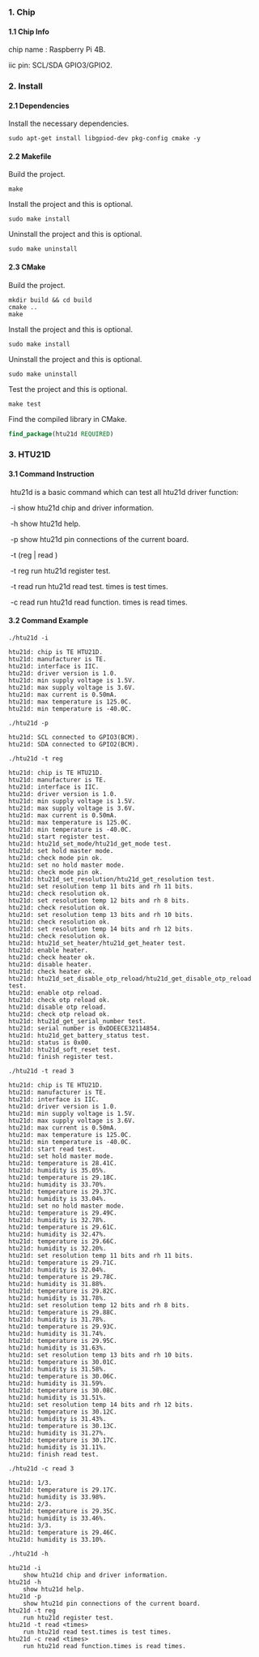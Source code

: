 ### 1. Chip

#### 1.1 Chip Info

chip name : Raspberry Pi 4B.

iic pin: SCL/SDA GPIO3/GPIO2.

### 2. Install

#### 2.1 Dependencies

Install the necessary dependencies.

```shell
sudo apt-get install libgpiod-dev pkg-config cmake -y
```

#### 2.2 Makefile

Build the project.

```shell
make
```

Install the project and this is optional.

```shell
sudo make install
```

Uninstall the project and this is optional.

```shell
sudo make uninstall
```

#### 2.3 CMake

Build the project.

```shell
mkdir build && cd build 
cmake .. 
make
```

Install the project and this is optional.

```shell
sudo make install
```

Uninstall the project and this is optional.

```shell
sudo make uninstall
```

Test the project and this is optional.

```shell
make test
```

Find the compiled library in CMake. 

```cmake
find_package(htu21d REQUIRED)
```


### 3. HTU21D

#### 3.1 Command Instruction

​           htu21d is a basic command which can test all htu21d driver function:

​           -i        show htu21d chip and driver information.

​           -h       show htu21d help.

​           -p       show htu21d pin connections of the current board.

​           -t (reg | read <times>)

​           -t reg        run htu21d register test.

​           -t read <times>       run htu21d read test. times is test times.

​           -c read <times>      run htu21d read function. times is read times.

#### 3.2 Command Example

```shell
./htu21d -i

htu21d: chip is TE HTU21D.
htu21d: manufacturer is TE.
htu21d: interface is IIC.
htu21d: driver version is 1.0.
htu21d: min supply voltage is 1.5V.
htu21d: max supply voltage is 3.6V.
htu21d: max current is 0.50mA.
htu21d: max temperature is 125.0C.
htu21d: min temperature is -40.0C.
```

```shell
./htu21d -p

htu21d: SCL connected to GPIO3(BCM).
htu21d: SDA connected to GPIO2(BCM).
```

```shell
./htu21d -t reg

htu21d: chip is TE HTU21D.
htu21d: manufacturer is TE.
htu21d: interface is IIC.
htu21d: driver version is 1.0.
htu21d: min supply voltage is 1.5V.
htu21d: max supply voltage is 3.6V.
htu21d: max current is 0.50mA.
htu21d: max temperature is 125.0C.
htu21d: min temperature is -40.0C.
htu21d: start register test.
htu21d: htu21d_set_mode/htu21d_get_mode test.
htu21d: set hold master mode.
htu21d: check mode pin ok.
htu21d: set no hold master mode.
htu21d: check mode pin ok.
htu21d: htu21d_set_resolution/htu21d_get_resolution test.
htu21d: set resolution temp 11 bits and rh 11 bits.
htu21d: check resolution ok.
htu21d: set resolution temp 12 bits and rh 8 bits.
htu21d: check resolution ok.
htu21d: set resolution temp 13 bits and rh 10 bits.
htu21d: check resolution ok.
htu21d: set resolution temp 14 bits and rh 12 bits.
htu21d: check resolution ok.
htu21d: htu21d_set_heater/htu21d_get_heater test.
htu21d: enable heater.
htu21d: check heater ok.
htu21d: disable heater.
htu21d: check heater ok.
htu21d: htu21d_set_disable_otp_reload/htu21d_get_disable_otp_reload test.
htu21d: enable otp reload.
htu21d: check otp reload ok.
htu21d: disable otp reload.
htu21d: check otp reload ok.
htu21d: htu21d_get_serial_number test.
htu21d: serial number is 0xDDEECE32114854.
htu21d: htu21d_get_battery_status test.
htu21d: status is 0x00.
htu21d: htu21d_soft_reset test.
htu21d: finish register test.
```

```shell
./htu21d -t read 3

htu21d: chip is TE HTU21D.
htu21d: manufacturer is TE.
htu21d: interface is IIC.
htu21d: driver version is 1.0.
htu21d: min supply voltage is 1.5V.
htu21d: max supply voltage is 3.6V.
htu21d: max current is 0.50mA.
htu21d: max temperature is 125.0C.
htu21d: min temperature is -40.0C.
htu21d: start read test.
htu21d: set hold master mode.
htu21d: temperature is 28.41C.
htu21d: humidity is 35.05%.
htu21d: temperature is 29.18C.
htu21d: humidity is 33.70%.
htu21d: temperature is 29.37C.
htu21d: humidity is 33.04%.
htu21d: set no hold master mode.
htu21d: temperature is 29.49C.
htu21d: humidity is 32.78%.
htu21d: temperature is 29.61C.
htu21d: humidity is 32.47%.
htu21d: temperature is 29.66C.
htu21d: humidity is 32.20%.
htu21d: set resolution temp 11 bits and rh 11 bits.
htu21d: temperature is 29.71C.
htu21d: humidity is 32.04%.
htu21d: temperature is 29.78C.
htu21d: humidity is 31.88%.
htu21d: temperature is 29.82C.
htu21d: humidity is 31.78%.
htu21d: set resolution temp 12 bits and rh 8 bits.
htu21d: temperature is 29.88C.
htu21d: humidity is 31.78%.
htu21d: temperature is 29.93C.
htu21d: humidity is 31.74%.
htu21d: temperature is 29.95C.
htu21d: humidity is 31.63%.
htu21d: set resolution temp 13 bits and rh 10 bits.
htu21d: temperature is 30.01C.
htu21d: humidity is 31.58%.
htu21d: temperature is 30.06C.
htu21d: humidity is 31.59%.
htu21d: temperature is 30.08C.
htu21d: humidity is 31.51%.
htu21d: set resolution temp 14 bits and rh 12 bits.
htu21d: temperature is 30.12C.
htu21d: humidity is 31.43%.
htu21d: temperature is 30.13C.
htu21d: humidity is 31.27%.
htu21d: temperature is 30.17C.
htu21d: humidity is 31.11%.
htu21d: finish read test.
```

```shell
./htu21d -c read 3

htu21d: 1/3.
htu21d: temperature is 29.17C.
htu21d: humidity is 33.98%.
htu21d: 2/3.
htu21d: temperature is 29.35C.
htu21d: humidity is 33.46%.
htu21d: 3/3.
htu21d: temperature is 29.46C.
htu21d: humidity is 33.10%.
```

```shell
./htu21d -h

htu21d -i
	show htu21d chip and driver information.
htu21d -h
	show htu21d help.
htu21d -p
	show htu21d pin connections of the current board.
htu21d -t reg
	run htu21d register test.
htu21d -t read <times>
	run htu21d read test.times is test times.
htu21d -c read <times>
	run htu21d read function.times is read times.
```

